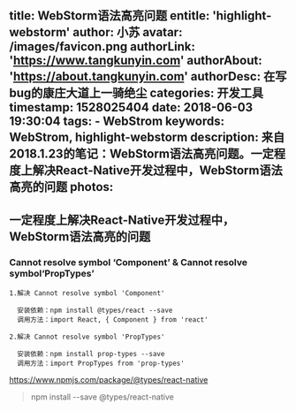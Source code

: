 title: WebStorm语法高亮问题
entitle: 'highlight-webstorm'
author: 小苏
avatar: /images/favicon.png
authorLink: 'https://www.tangkunyin.com'
authorAbout: 'https://about.tangkunyin.com'
authorDesc: 在写bug的康庄大道上一骑绝尘
categories: 开发工具
timestamp: 1528025404
date: 2018-06-03 19:30:04
tags:
    - WebStrom
keywords: WebStrom, highlight-webstorm
description: 来自2018.1.23的笔记：WebStorm语法高亮问题。一定程度上解决React-Native开发过程中，WebStorm语法高亮的问题
photos:
---

## 一定程度上解决React-Native开发过程中，WebStorm语法高亮的问题

###  Cannot resolve symbol ‘Component’ & Cannot resolve symbol‘PropTypes’

```
1.解决 Cannot resolve symbol 'Component' 

  安装依赖：npm install @types/react --save
  调用方法：import React, { Component } from 'react'

2.解决 Cannot resolve symbol 'PropTypes'

  安装依赖：npm install prop-types --save
  调用方法：import PropTypes from 'prop-types'
```

https://www.npmjs.com/package/@types/react-native

> npm install --save @types/react-native


